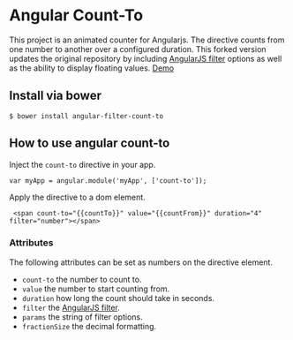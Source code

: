 # Angular Count-To

This project is an animated counter for Angularjs. The directive counts from one number to another over a configured duration. This forked version updates the original repository by including [AngularJS filter](https://docs.angularjs.org/api/ng/filter) options as well as the ability to display floating values.
[Demo](http://pfitzpaddy.github.io/angular-count-to/)

## Install via bower

```
$ bower install angular-filter-count-to
```

## How to use angular count-to

Inject the `count-to` directive in your app.

```
var myApp = angular.module('myApp', ['count-to']);
```

Apply the directive to a dom element.
```
 <span count-to="{{countTo}}" value="{{countFrom}}" duration="4" filter="number"></span>
```


### Attributes

The following attributes can be set as numbers on the directive element.

- ```count-to```  the number to count to.
- ```value```  the number to start counting from.
- ```duration```  how long the count should take in seconds.
- ```filter```  the [AngularJS filter](https://docs.angularjs.org/api/ng/filter).
- ```params```  the string of filter options.
- ```fractionSize```  the decimal formatting.
